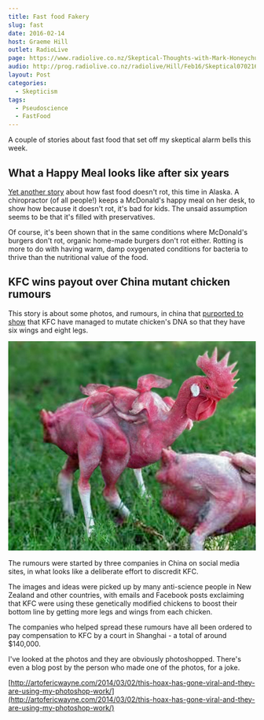 ```yaml
---
title: Fast food Fakery
slug: fast
date: 2016-02-14
host: Graeme Hill
outlet: RadioLive
page: https://www.radiolive.co.nz/Skeptical-Thoughts-with-Mark-Honeychurch/tabid/506/articleID/112772/Default.aspx
audio: http://prog.radiolive.co.nz/radiolive/Hill/Feb16/Skeptical070216.mp3
layout: Post
categories:
  - Skepticism
tags:
  - Pseudoscience
  - FastFood
---
```


A couple of stories about fast food that set off my skeptical alarm bells this week.

<!-- more -->

## What a Happy Meal looks like after six years

[Yet another story](http://www.stuff.co.nz/life-style/food-wine/76711301/what-a-happy-meal-looks-like-after-six-years) about how fast food doesn't rot, this time in Alaska. A chiropractor (of all people!) keeps a McDonald's happy meal on her desk, to show how because it doesn't rot, it's bad for kids. The unsaid assumption seems to be that it's filled with preservatives.

Of course, it's been shown that in the same conditions where McDonald's burgers don't rot, organic home-made burgers don't rot either. Rotting is more to do with having warm, damp oxygenated conditions for bacteria to thrive than the nutritional value of the food.

## KFC wins payout over China mutant chicken rumours

This story is about some photos, and rumours, in china that [purported to show](http://www.stuff.co.nz/business/76552837/kfc-wins-payout-over-china-mutant-chicken-rumours) that KFC have managed to mutate chicken's DNA so that they have six wings and eight legs.

![Mutant Chicken](./mutant-chicken-final.jpg)

The rumours were started by three companies in China on social media sites, in what looks like a deliberate effort to discredit KFC.

The images and ideas were picked up by many anti-science people in New Zealand and other countries, with emails and Facebook posts exclaiming that KFC were using these genetically modified chickens to boost their bottom line by getting more legs and wings from each chicken.

The companies who helped spread these rumours have all been ordered to pay compensation to KFC by a court in Shanghai - a total of around $140,000.

I've looked at the photos and they are obviously photoshopped. There's even a blog post by the person who made one of the photos, for a joke.

[http://artofericwayne.com/2014/03/02/this-hoax-has-gone-viral-and-they-are-using-my-photoshop-work/](http://artofericwayne.com/2014/03/02/this-hoax-has-gone-viral-and-they-are-using-my-photoshop-work/)
